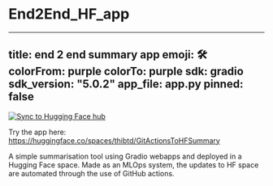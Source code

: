 # End2End_HF_app

---
title: end 2 end summary app
emoji: 🛠️
colorFrom: purple
colorTo: purple
sdk: gradio
sdk_version: "5.0.2"
app_file: app.py
pinned: false
---

[![Sync to Hugging Face hub](https://github.com/thibtd/End2End_HF_app/actions/workflows/main.yml/badge.svg)](https://github.com/thibtd/End2End_HF_app/actions/workflows/main.yml)

Try the app here: https://huggingface.co/spaces/thibtd/GitActionsToHFSummary

A simple summarisation tool using Gradio webapps and deployed in a Hugging Face space. Made as an MLOps system, the updates to HF space are automated through the use of GitHub actions.  
